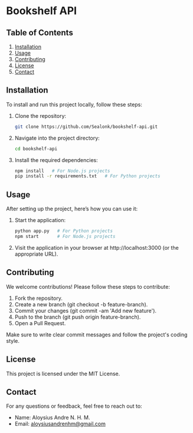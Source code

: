 # Bookshelf API

## Table of Contents

1. [Installation](#installation)
2. [Usage](#usage)
3. [Contributing](#contributing)
4. [License](#license)
5. [Contact](#contact)

## Installation

To install and run this project locally, follow these steps:

1. Clone the repository:

   ```bash
   git clone https://github.com/Sealonk/bookshelf-api.git

2. Navigate into the project directory:

   ```bash
   cd bookshelf-api
   ```
   
3. Install the required dependencies:

   ```bash
   npm install   # For Node.js projects
   pip install -r requirements.txt   # For Python projects
   ```

## Usage

After setting up the project, here’s how you can use it:

1. Start the application:

   ```bash
   python app.py   # For Python projects
   npm start       # For Node.js projects
   ```

2. Visit the application in your browser at http://localhost:3000 (or the appropriate URL).

## Contributing

We welcome contributions! Please follow these steps to contribute:

1. Fork the repository.
2. Create a new branch (git checkout -b feature-branch).
3. Commit your changes (git commit -am 'Add new feature').
4. Push to the branch (git push origin feature-branch).
5. Open a Pull Request.

Make sure to write clear commit messages and follow the project's coding style.

## License

This project is licensed under the MIT License.

## Contact

For any questions or feedback, feel free to reach out to:

- Name: Aloysius Andre N. H. M.
- Email: aloysiusandrenhm@gmail.com
